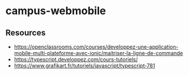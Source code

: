 # campus-webmobile

## Resources
- https://openclassrooms.com/courses/developpez-une-application-mobile-multi-plateforme-avec-ionic/maitriser-la-ligne-de-commande
- https://typescript.developpez.com/cours-tutoriels/
- https://www.grafikart.fr/tutoriels/javascript/typescript-781

